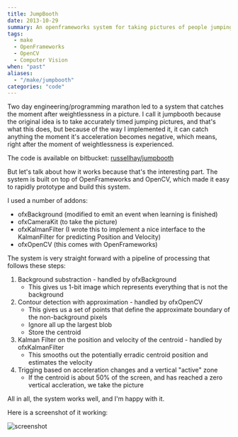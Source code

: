 ```yaml
---
title: JumpBooth
date: 2013-10-29
summary: An openframeworks system for taking pictures of people jumping
tags:
  - make
  - OpenFrameworks
  - OpenCV
  - Computer Vision
when: "past"
aliases:
  - "/make/jumpbooth"
categories: "code"
---
```


Two day engineering/programming marathon led to a system that catches the moment after weightlessness in a picture.  I call it jumpbooth because the original idea is to take accurately timed jumping pictures, and that's what this does, but because of the way I implemented it, it can catch anything the moment it's acceleration becomes negative, which means, right after the moment of weightlessness is experienced.

The code is available on bitbucket: [russellhay/jumpbooth](https://bitbucket.org/russellhay/jumpbooth)

But let's talk about how it works because that's the interesting part.  The system is built on top of OpenFrameworks and OpenCV, which made it easy to rapidly prototype and build this system.

I used a number of addons:

* ofxBackground (modified to emit an event when learning is finished)
* ofxCameraKit (to take the picture)
* ofxKalmanFilter (I wrote this to implement a nice interface to the KalmanFilter for predicting Position and Velocity)
* ofxOpenCV (this comes with OpenFrameworks)

The system is very straight forward with a pipeline of processing that follows these steps:

1. Background substraction - handled by ofxBackground
	* This gives us 1-bit image which represents everything that is not the background
2. Contour detection with approximation - handled by ofxOpenCV
	* This gives us a set of points that define the approximate boundary of the non-background pixels
	* Ignore all up the largest blob
	* Store the centroid
3. Kalman Filter on the position and velocity of the centroid - handled by ofxKalmanFilter
	* This smooths out the potentially erradic centroid position and estimates the velocity
4. Trigging based on acceleration changes and a vertical "active" zone
	* If the centroid is about 50% of the screen, and has reached a zero vertical accleration, we take the picture

All in all, the system works well, and I'm happy with it.

Here is a screenshot of it working:

![screenshot](/thumbnails/2_page.png)
